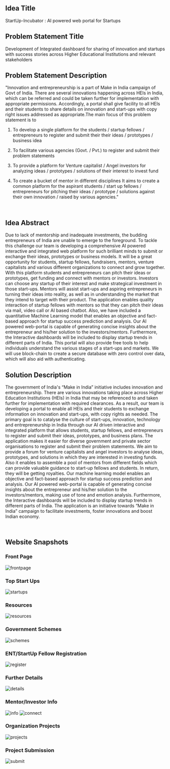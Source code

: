 ## Idea Title	
StartUp-Incubator : AI powered web portal for Startups


## Problem Statement Title
Development of Integrated dashboard for sharing of innovation and startups with success stories across Higher Educational Institutions and relevant stakeholders


## Problem Statement Description
"Innovation and entrepreneurship is a part of Make in India campaign of Govt of India. There are several innovations happening across HEIs in India, which can be referred and could be taken further for implementation with appropriate permissions. Accordingly, a portal shall give facility to all HEIs and their students to share details on innovation and start-ups with copy right issues addressed as appropriate.The main focus of this problem statement is to 

1. To develop a single platform for the students / startup fellows / entrepreneurs to register and submit their their ideas / prototypes / business idea 

2. To facilitate various agencies (Govt. / Pvt.) to register and submit their problem statements 

3. To provide a platform for Venture capitalist / Angel investors for analyzing ideas / prototypes / solutions of their interest to invest fund 

4. To create a bucket of mentor in different disciplines It aims to create a common platform for the aspirant students / start up fellows / entrepreneurs for pitching their ideas / prototype / solutions against their own innovation / raised by various agencies."

<br>




## Idea Abstract
Due to lack of mentorship and inadequate investments, the budding entrepreneurs of India are unable to emerge to the foreground. To tackle this challenge our team is developing a comprehensive AI powered interactive and integrated web platform for such brilliant minds to submit or exchange their ideas, prototypes or business models. It will be a great opportunity for students, startup fellows, fundraisers, mentors, venture capitalists and various different organizations to connect and grow together. With this platform students and entrepreneurs can pitch their ideas or prototypes, get funding and connect with mentors or investors. Investors can choose any startup of their interest and make strategical investment in those start-ups. Mentors will assist start-ups and aspiring entrepreneurs in turning their ideas into reality, as well as in understanding the market that they intend to target with their product. The application enables quality interaction of startup fellows with mentors so that they can pitch their ideas via mail, video call or AI based chatbot. Also, we have included a quantitative Machine Learning model that enables an objective and fact-based approach for startup success prediction and analysis. Our AI powered web-portal is capable of generating concise insights about the entrepreneur and his/her solution to the investors/mentors. Furthermore, the Interactive dashboards will be included to display startup trends in different parts of India. This portal will also provide free tools to help individuals understand the various stages of a start-ups and markets. We will use block-chain to create a secure database with zero control over data, which will also aid with authenticating.


## Solution Description
The government of India's “Make in India” initiative includes innovation and entrepreneurship. There are various innovations taking place across Higher Education Institutions (HEIs) in India that may be referenced to and taken further for implementation with required clearances. As a result, our team is developing a portal to enable all HEIs and their students to exchange information on innovation and start-ups, with copy rights as needed. The primary goal is to catalyse the culture of start-ups, innovation, technology and entrepreneurship in India through our AI driven interactive and integrated platform that allows students, startup fellows, and entrepreneurs to register and submit their ideas, prototypes, and business plans. The application makes it easier for diverse government and private sector organisations to register and submit their problem statements. We aim to provide a forum for venture capitalists and angel investors to analyse ideas, prototypes, and solutions in which they are interested in investing funds. Also it enables to assemble a pool of mentors from different fields which can provide valuable guidance to start-up fellows and students. In return, they will be getting royalties. Our machine learning model enables an objective and fact-based approach for startup success prediction and analysis. Our AI powered web-portal is capable of generating concise insights about the entrepreneur and his/her solution to the investors/mentors, making use of tone and emotion analysis. Furthermore, the Interactive dashboards will be included to display startup trends in different parts of India. The application is an initiative towards “Make in India” campaign to facilitate investments, foster innovations and boost Indian economy.

<br>

## Website Snapshots

### Front Page
![frontpage](website-snapshots/home.png)

### Top Start Ups
![startups](website-snapshots/topstartups.png)

### Resources
![resources](website-snapshots/learningresources.png)

### Government Schemes
![schemes](website-snapshots/govschemes.png)

### ENT/StartUp Fellow Registration
![register](website-snapshots/entreg.png)

### Further Details
![details](website-snapshots/8.PNG)

### Mentor/Investor Info
![info](website-snapshots/dashboard.png)
![connect](website-snapshots/Details.png)

### Organization Projects
![projects](website-snapshots/dashboardgov.png)

### Project Submission
![submit](website-snapshots/4.PNG)

